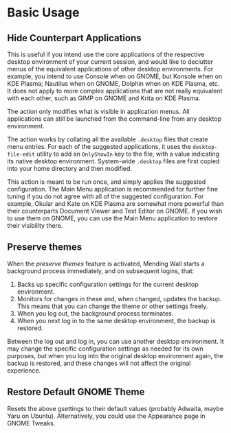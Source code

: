 # Basic Usage

## Hide Counterpart Applications

This is useful if you intend use the core applications of the respective desktop environment of your current session, and would like to declutter menus of the equivalent applications of other desktop environments. For example, you intend to use Console when on GNOME, but Konsole when on KDE Plasma; Nautilus when on GNOME, Dolphin when on KDE Plasma, etc. It does not apply to more complex applications that are not really equivalent with each other, such as GIMP on GNOME and Krita on KDE Plasma.

The action only modifies what is visible in application menus. All applications can still be launched from the command-line from any desktop environment.

The action works by collating all the available `.desktop` files that create menu entries. For each of the suggested applications, it uses the `desktop-file-edit` utility to add an `OnlyShowIn` key to the file, with a value indicating its native desktop environment. System-wide `.desktop` files are first copied into your home directory and then modified.

This action is meant to be run once, and simply applies the suggested configuration. The Main Menu application is recommended for further fine tuning if you do not agree with all of the suggested configuration. For example, Okular and Kate on KDE Plasma are somewhat more powerful than their counterparts Document Viewer and Text Editor on GNOME. If you wish to use them on GNOME, you can use the Main Menu application to restore their visibility there.

## Preserve themes

When the *preserve themes* feature is activated, Mending Wall starts a background process immediately, and on subsequent logins, that:

1. Backs up specific configuration settings for the current desktop environment.
2. Monitors for changes in these and, when changed, updates the backup. This means that you can change the theme or other settings freely.
3. When you log out, the background process terminates.
4. When you next log in to the same desktop environment, the backup is restored.

Between the log out and log in, you can use another desktop environment. It may change the specific configuration settings as needed for its own purposes, but when you log into the original desktop environment again, the backup is restored, and these changes will not affect the original experience.

## Restore Default GNOME Theme

Resets the above gsettings to their default values (probably Adwaita, maybe Yaru on Ubuntu). Alternatively, you could use the Appearance page in GNOME Tweaks.

